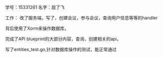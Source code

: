 学号：15331261
名字：屈了飞

工作：
改了服务端，写了，创建会议，参与会议，查询用户信息等等的handler

背后使用了Xorm来操作数据库。

完成了API blueprint的大部分内容，查询，创建相关的api。

写了entities_test.go,针对数据库操作的测试，能正常通过


